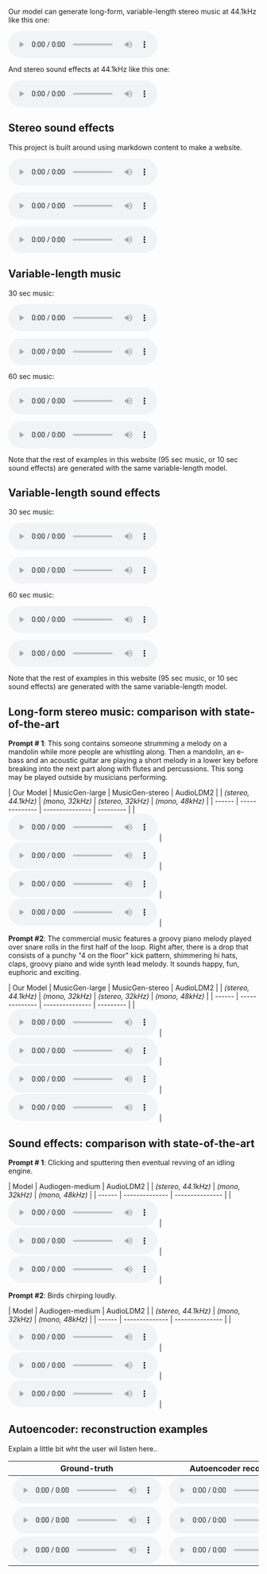
Our model can generate long-form, variable-length stereo music at 44.1kHz like this one:

<audio controls preload=False><source src="audio/103136_audiogen_stereo.wav" type="audio/mpeg">Your browser does not support the audio element.</audio>

And stereo sound effects at 44.1kHz like this one:

<audio controls preload=False><source src="audio/103136_audiogen_stereo.wav" type="audio/mpeg">Your browser does not support the audio element.</audio>


## Stereo sound effects

This project is built around using markdown content to make a website. 

<audio controls preload=False><source src="audio/103136_audiogen_stereo.wav" type="audio/mpeg">Your browser does not support the audio element.</audio>

<audio controls preload=False><source src="audio/103136_audiogen_stereo.wav" type="audio/mpeg">Your browser does not support the audio element.</audio>

<audio controls preload=False><source src="audio/103136_audiogen_stereo.wav" type="audio/mpeg">Your browser does not support the audio element.</audio>

## Variable-length music

30 sec music:

<audio controls preload=False><source src="audio/103136_audiogen_stereo.wav" type="audio/mpeg">Your browser does not support the audio element.</audio> 

<audio controls preload=False><source src="audio/103136_audiogen_stereo.wav" type="audio/mpeg">Your browser does not support the audio element.</audio> 

60 sec music:

<audio controls preload=False><source src="audio/103136_audiogen_stereo.wav" type="audio/mpeg">Your browser does not support the audio element.</audio> 

<audio controls preload=False><source src="audio/103136_audiogen_stereo.wav" type="audio/mpeg">Your browser does not support the audio element.</audio> 

Note that the rest of examples in this website (95 sec music, or 10 sec sound effects) are generated with the same variable-length model.


## Variable-length sound effects

30 sec music:

<audio controls preload=False><source src="audio/103136_audiogen_stereo.wav" type="audio/mpeg">Your browser does not support the audio element.</audio> 

<audio controls preload=False><source src="audio/103136_audiogen_stereo.wav" type="audio/mpeg">Your browser does not support the audio element.</audio> 

60 sec music:

<audio controls preload=False><source src="audio/103136_audiogen_stereo.wav" type="audio/mpeg">Your browser does not support the audio element.</audio> 

<audio controls preload=False><source src="audio/103136_audiogen_stereo.wav" type="audio/mpeg">Your browser does not support the audio element.</audio> 

Note that the rest of examples in this website (95 sec music, or 10 sec sound effects) are generated with the same variable-length model.


## Long-form stereo music: comparison with state-of-the-art


**Prompt # 1**: This song contains someone strumming a melody on a mandolin while more people are whistling along. Then a mandolin, an e-bass and an acoustic guitar are playing a short melody in a lower key before breaking into the next part along with flutes and percussions. This song may be played outside by musicians performing. 

| Our Model | MusicGen-large | MusicGen-stereo | AudioLDM2 | 
| *(stereo, 44.1kHz)* | *(mono, 32kHz)* | *(stereo, 32kHz)* | *(mono, 48kHz)* |
| ------ | -------------- | --------------- | --------- |
| <audio controls preload=False><source src="audio/ZTVMsW1h3bI_stableaudio.wav" type="audio/mpeg">Audio not supported by your browser.</audio> | <audio controls preload=False><source src="audio/ZTVMsW1h3bI_musicgenlarge.wav" type="audio/mpeg">Audio not supported by your browser.</audio> | <audio controls preload=False><source src="audio/ZTVMsW1h3bI_musicgenstereo.wav" type="audio/mpeg">Audio not supported by your browser.</audio> | <audio controls preload=False><source src="audio/ZTVMsW1h3bI_audioldm248k_stereo.wav" type="audio/mpeg">Audio not supported by your browser.</audio> |

**Prompt #2**: The commercial music features a groovy piano melody played over snare rolls in the first half of the loop. Right after, there is a drop that consists of a punchy "4 on the floor" kick pattern, shimmering hi hats, claps, groovy piano and wide synth lead melody. It sounds happy, fun, euphoric and exciting.

| Our Model | MusicGen-large | MusicGen-stereo | AudioLDM2 | 
| *(stereo, 44.1kHz)* | *(mono, 32kHz)* | *(stereo, 32kHz)* | *(mono, 48kHz)* |
| ------ | -------------- | --------------- | --------- |
| <audio controls preload=False><source src="audio/ZTVMsW1h3bI_stableaudio.wav" type="audio/mpeg">Audio not supported by your browser.</audio> | <audio controls preload=False><source src="audio/ZTVMsW1h3bI_musicgenlarge.wav" type="audio/mpeg">Audio not supported by your browser.</audio> | <audio controls preload=False><source src="audio/ZTVMsW1h3bI_musicgenstereo.wav" type="audio/mpeg">Audio not supported by your browser.</audio> | <audio controls preload=False><source src="audio/ZTVMsW1h3bI_audioldm248k_stereo.wav" type="audio/mpeg">Audio not supported by your browser.</audio> |


## Sound effects: comparison with state-of-the-art

**Prompt # 1**: Clicking and sputtering then eventual revving of an idling engine.

| Model | Audiogen-medium | AudioLDM2 |
| *(stereo, 44.1kHz)* | *(mono, 32kHz)* | *(mono, 48kHz)* |
| ------ | -------------- | --------------- | 
| <audio controls preload=False><source src="audio/103136_stableaudio_audio.wav" type="audio/mpeg">Audio not supported by your browser.</audio> | <audio controls preload=False><source src="audio/103136_audiogen_stereo.wav" type="audio/mpeg">Audio not supported by your browser.</audio> | <audio controls preload=False><source src="audio/103136_audioldm248k_stereo.wav" type="audio/mpeg">Audio not supported by your browser.</audio> |

**Prompt #2**: Birds chirping loudly.

| Model | Audiogen-medium | AudioLDM2 |
| *(stereo, 44.1kHz)* | *(mono, 32kHz)* | *(mono, 48kHz)* |
| ------ | -------------- | --------------- | 
| <audio controls preload=False><source src="audio/37008_stableaudio_audio.wav" type="audio/mpeg">Audio not supported by your browser.</audio> | <audio controls preload=False><source src="audio/37008_audiogen_stereo.wav" type="audio/mpeg">Audio not supported by your browser.</audio> | <audio controls preload=False><source src="audio/37008_audioldm248k_stereo.wav" type="audio/mpeg">Audio not supported by your browser.</audio> |

## Autoencoder: reconstruction examples

Explain a little bit wht the user wil listen here..

| Ground-truth | Autoencoder reconstruction |
|-|-|
| <audio controls preload=False><source src="audio/103136_audiogen_stereo.wav" type="audio/mpeg">Your browser does not support the audio element.</audio> | <audio controls preload=False><source src="audio/103136_audiogen_stereo.wav" type="audio/mpeg">Your browser does not support the audio element.</audio> |
| <audio controls preload=False><source src="audio/103136_audiogen_stereo.wav" type="audio/mpeg">Your browser does not support the audio element.</audio> | <audio controls preload=False><source src="audio/103136_audiogen_stereo.wav" type="audio/mpeg">Your browser does not support the audio element.</audio> |
| <audio controls preload=False><source src="audio/103136_audiogen_stereo.wav" type="audio/mpeg">Your browser does not support the audio element.</audio> | <audio controls preload=False><source src="audio/103136_audiogen_stereo.wav" type="audio/mpeg">Your browser does not support the audio element.</audio> |
